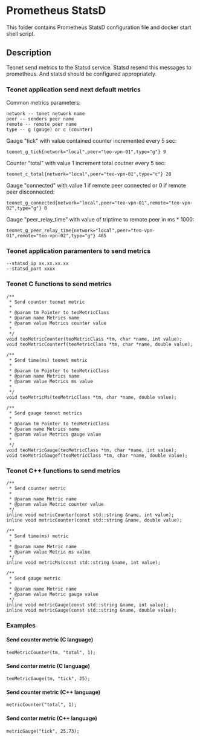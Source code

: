 # Prometheus StatsD

This folder contains Prometheus StatsD configuration file and docker start shell
script.

## Description

Teonet send metrics to the Statsd service. Statsd resend this messages to
prometheus. And statsd should be configured appropriately.

### Teonet application send next default metrics

Common metrics parameters:

    network -- tonet network name
    peer -- senders peer name
    remote -- remote peer name
    type -- g (gauge) or c (counter)

Gauge "tick" with value contained counter incremented every 5 sec:

    teonet_g_tick{network="local",peer="teo-vpn-01",type="g"} 9

Counter "total" with value 1 increment total coutner every 5 sec:

    teonet_c_total{network="local",peer="teo-vpn-01",type="c"} 20

Gauge "connected" with value 1 if remote peer connected or 0 if remote peer disconnected:

    teonet_g_connected{network="local",peer="teo-vpn-01",remote="teo-vpn-02",type="g"} 0

Gauge "peer_relay_time" with value of triptime to remote peer in ms * 1000:

    teonet_g_peer_relay_time{network="local",peer="teo-vpn-01",remote="teo-vpn-02",type="g"} 465

### Teonet application paramenters to send metrics

    --statsd_ip xx.xx.xx.xx
    --statsd_port xxxx

### Teonet C functions to send metrics

    /**
     * Send counter teonet metric
     * 
     * @param tm Pointer to teoMetricClass
     * @param name Metrics name
     * @param value Metrics counter value
     * 
     */
    void teoMetricCounter(teoMetricClass *tm, char *name, int value);
    void teoMetricCounterf(teoMetricClass *tm, char *name, double value);

    /**
     * Send time(ms) teonet metric
     * 
     * @param tm Pointer to teoMetricClass
     * @param name Metrics name
     * @param value Metrics ms value
     * 
     */
    void teoMetricMs(teoMetricClass *tm, char *name, double value);

    /**
     * Send gauge teonet metrics
     * 
     * @param tm Pointer to teoMetricClass
     * @param name Metrics name
     * @param value Metrics gauge value
     * 
     */
    void teoMetricGauge(teoMetricClass *tm, char *name, int value);
    void teoMetricGaugef(teoMetricClass *tm, char *name, double value);

### Teonet C++ functions to send metrics

    /**
     * Send counter metric
     * 
     * @param name Metric name
     * @param value Metric counter value 
     */
    inline void metricCounter(const std::string &name, int value);
    inline void metricCounter(const std::string &name, double value);

    /**
     * Send time(ms) metric
     * 
     * @param name Metric name
     * @param value Metric ms value 
     */
    inline void metricMs(const std::string &name, int value);

    /**
     * Send gauge metric
     * 
     * @param name Metric name
     * @param value Metric gauge value
     */
    inline void metricGauge(const std::string &name, int value);
    inline void metricGauge(const std::string &name, double value);

### Examples

#### Send counter metric (C language)

    teoMetricCounter(tm, "total", 1);

#### Send conter metric (C language)

    teoMetricGauge(tm, "tick", 25);

#### Send counter metric (C++ language)

    metricCounter("total", 1);

#### Send conter metric (C++ language)

    metricGauge("tick", 25.73);
